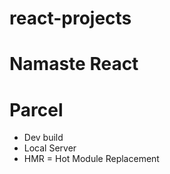 # react-projects
# Namaste React
# Parcel 
- Dev build
- Local Server
- HMR = Hot Module Replacement 
